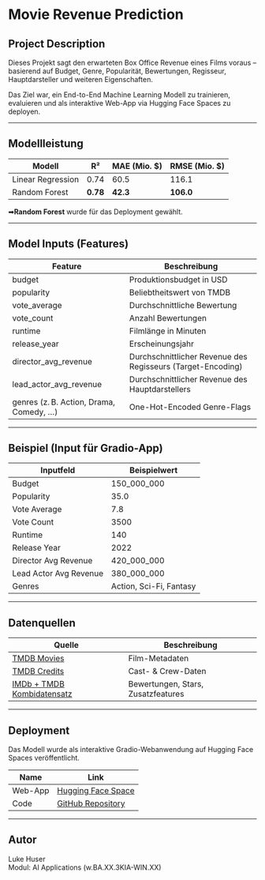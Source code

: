 # Movie Revenue Prediction

## Project Description

Dieses Projekt sagt den erwarteten Box Office Revenue eines Films voraus – basierend auf Budget, Genre, Popularität, Bewertungen, Regisseur, Hauptdarsteller und weiteren Eigenschaften.

Das Ziel war, ein End-to-End Machine Learning Modell zu trainieren, evaluieren und als interaktive Web-App via Hugging Face Spaces zu deployen.

---

## Modellleistung

| Modell              | R²       | MAE (Mio. $) | RMSE (Mio. $) |
|---------------------|----------|--------------|----------------|
| Linear Regression   | 0.74     | 60.5         | 116.1          |
| Random Forest       | **0.78** | **42.3**     | **106.0**      |

➡**Random Forest** wurde für das Deployment gewählt.

---

## Model Inputs (Features)

| Feature | Beschreibung |
|--------|--------------|
| budget | Produktionsbudget in USD |
| popularity | Beliebtheitswert von TMDB |
| vote_average | Durchschnittliche Bewertung |
| vote_count | Anzahl Bewertungen |
| runtime | Filmlänge in Minuten |
| release_year | Erscheinungsjahr |
| director_avg_revenue | Durchschnittlicher Revenue des Regisseurs (Target-Encoding) |
| lead_actor_avg_revenue | Durchschnittlicher Revenue des Hauptdarstellers |
| genres (z. B. Action, Drama, Comedy, …) | One-Hot-Encoded Genre-Flags |

---

## Beispiel (Input für Gradio-App)

| Inputfeld | Beispielwert |
|-----------|---------------|
| Budget | 150_000_000 |
| Popularity | 35.0 |
| Vote Average | 7.8 |
| Vote Count | 3500 |
| Runtime | 140 |
| Release Year | 2022 |
| Director Avg Revenue | 420_000_000 |
| Lead Actor Avg Revenue | 380_000_000 |
| Genres | Action, Sci-Fi, Fantasy |

---

## Datenquellen

| Quelle | Beschreibung |
|--------|--------------|
| [TMDB Movies](https://drive.switch.ch/index.php/s/SgdbbF6MkF0fTly) | Film-Metadaten |
| [TMDB Credits](https://drive.switch.ch/index.php/s/j36PM3I1C0FaX3C) | Cast- & Crew-Daten |
| [IMDb + TMDB Kombidatensatz](https://drive.switch.ch/index.php/s/GknMWjEvz9VhuN4) | Bewertungen, Stars, Zusatzfeatures |

---

## Deployment

Das Modell wurde als interaktive Gradio-Webanwendung auf Hugging Face Spaces veröffentlicht.

| Name | Link |
|------|------|
| Web-App | [Hugging Face Space](https://huggingface.co/spaces/huserluk/project1w.3KIA) |
| Code | [GitHub Repository](https://github.com/LukiSpooky/project1w.3KIA/) |

---

## Autor

Luke Huser  
Modul: AI Applications (w.BA.XX.3KIA-WIN.XX)
